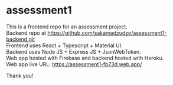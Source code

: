 # assessment1  
  
This is a frontend repo for an assessment project.  
Backend repo at https://github.com/sakamadzudzo/assessment1-backend.git  
Frontend uses React + Typescript + Material UI.  
Backend uses Node JS + Express JS + JsonWebToken.  
Web app hosted with Firebase and backend hosted with Heroku.  
Web app live URL: https://assessment1-fb73d.web.app/  
  
Thank you!
